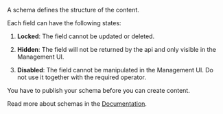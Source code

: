 A schema defines the structure of the content.

Each field can have the following states:

1. **Locked**: The field cannot be updated or deleted.

2. **Hidden**: The field will not be returned by the api and only visible in the Management UI.

3. **Disabled**: The field cannot be manipulated in the Management UI. Do not use it together with the required operator.

You have to publish your schema before you can create content.

Read more about schemas in the [Documentation](../04-concepts/schemas).